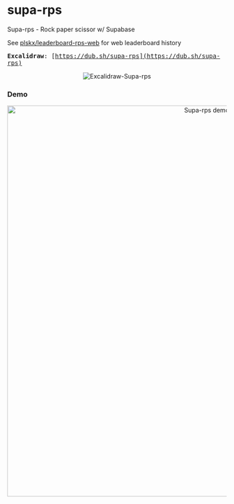 # supa-rps

Supa-rps - Rock paper scissor w/ Supabase

See [plskx/leaderboard-rps-web](https://github.com/plskx/leaderboard-rps-web) for web leaderboard history

<samp>**Excalidraw**: [https://dub.sh/supa-rps](https://dub.sh/supa-rps)</samp>

<p align="center">

<img src=".github/excalidraw-supa-rps.png" alt="Excalidraw-Supa-rps">

</p>

### Demo

<p align="center">

<img src="https://github.com/plskx/supa-rps/assets/57343545/36329330-db26-432b-9c74-cf0474b73578" alt="Supa-rps demo" height="900">

</p>
